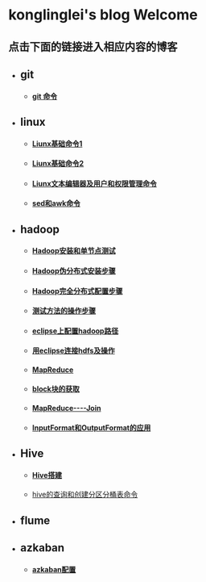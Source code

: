 ﻿# konglinglei's blog Welcome
## 点击下面的链接进入相应内容的博客
- ## git
	- #### [git 命令](https://kll082511.github.io/github命令)
- ## linux
	- #### [Liunx基础命令1](https://kll082511.github.io/Liunx)
	- #### [Liunx基础命令2](https://kll082511.github.io/unix)
	- #### [Liunx文本编辑器及用户和权限管理命令](https://kll082511.github.io/Liunx1)
	- #### [sed和awk命令](https://kll082511.github.io/awk和sed命令)
- ## hadoop
	- #### [Hadoop安装和单节点测试](https://kll082511.github.io/Hadoop安装和单节点测试)
	- #### [Hadoop伪分布式安装步骤](https://kll082511.github.io/Hadoop伪分布式)
	- #### [Hadoop完全分布式配置步骤](https://kll082511.github.io/hadoop完全分布式配置)
	- #### [测试方法的操作步骤](https://kll082511.github.io/测试方法的操作步骤)
	- #### [eclipse上配置hadoop路径](https://kll082511.github.io/eclipse上配置hadoop路径)
	- #### [用eclipse连接hdfs及操作](https://kll082511.github.io/用eclipse连接hdfs及操作)
	- #### [MapReduce](https://kll082511.github.io/MapReduce)
	- #### [block块的获取](https://kll082511.github.io/block块的获取)
	- #### [MapReduce----Join](https://kll082511.github.io/JOIN_MapReduce)
	- #### [InputFormat和OutputFormat的应用](https://kll082511.github.io/InputFormat和OutputFormat)
- ## Hive
	- #### [Hive搭建](https://kll082511.github.io/hive搭建)
	- [hive的查询和创建分区分桶表命令](https://kll082511.github.io/hive的查询和创建分区分桶表命令)
- ## flume
- ## azkaban
	- #### [azkaban配置](https://kll082511.github.io/azkaban配置)

